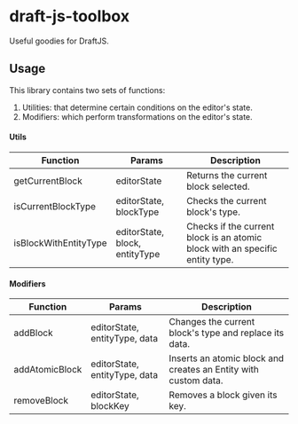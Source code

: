# draft-js-toolbox
Useful goodies for DraftJS.

## Usage
This library contains two sets of functions:
1. Utilities: that determine certain conditions on the editor's state.
2. Modifiers: which perform transformations on the editor's state.

#### Utils

| Function              | Params                          | Description                                                                  |
|-----------------------|---------------------------------|------------------------------------------------------------------------------|
| getCurrentBlock       | editorState                     | Returns the current block selected.                                          |
| isCurrentBlockType    | editorState, blockType          | Checks the current block's type.                                             |
| isBlockWithEntityType | editorState, block, entityType  | Checks if the current block is an atomic block with an specific entity type. |

#### Modifiers

| Function       | Params                        | Description                                                     |
|----------------|-------------------------------|-----------------------------------------------------------------|
| addBlock       | editorState, entityType, data | Changes the current block's type and replace its data.          |
| addAtomicBlock | editorState, entityType, data | Inserts an atomic block and creates an Entity with custom data. |
| removeBlock    | editorState, blockKey         | Removes a block given its key.                                  |


